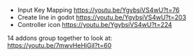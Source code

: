 

- Input Key Mapping https://youtu.be/YgybsiVS4wU?t=76
- Create line in godot https://youtu.be/YgybsiVS4wU?t=203
- Controller icon https://youtu.be/YgybsiVS4wU?t=224


14 addons group together to look at:  
https://youtu.be/7mwvHeHjGjI?t=60    
